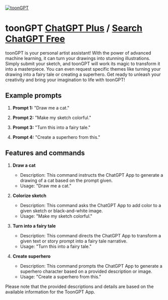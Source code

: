 
[![toonGPT](https://files.oaiusercontent.com/file-XzMOkQYeHt16UOcO9yg4RF0c?se=2123-10-16T23%3A41%3A34Z&sp=r&sv=2021-08-06&sr=b&rscc=max-age%3D31536000%2C%20immutable&rscd=attachment%3B%20filename%3DDALL%25C2%25B7E%25202023-11-09%252023.39.15%2520-%2520An%2520illustration%2520of%2520a%2520child%2527s%2520drawing%2520of%2520a%2520helicopter.%2520The%2520helicopter%2520has%2520a%2520main%2520rotor%2520and%2520a%2520tail%2520rotor%252C%2520a%2520cockpit%2520with%2520two%2520stick%2520figure%2520pilots.%2520The%2520dr.png&sig=KuUor0aI0xRLxccc4duup4%2BJtRdSGVT/xjAwsdyBRTk%3D)](https://chat.openai.com/g/g-Jsefk8PeL-toongpt)

# toonGPT [ChatGPT Plus](https://chat.openai.com/g/g-Jsefk8PeL-toongpt) / [Search ChatGPT Free](https://gptcall.net/index.html#/?search=toonGPT)

toonGPT is your personal artist assistant! With the power of advanced machine learning, it can turn your drawings into stunning illustrations. Simply submit your sketch, and toonGPT will work its magic to transform it into a masterpiece. You can even request specific themes like turning your drawing into a fairy tale or creating a superhero. Get ready to unleash your creativity and bring your imagination to life with toonGPT!

## Example prompts

1. **Prompt 1:** "Draw me a cat."

2. **Prompt 2:** "Make my sketch colorful."

3. **Prompt 3:** "Turn this into a fairy tale."

4. **Prompt 4:** "Create a superhero from this."

## Features and commands

1. **Draw a cat**
    - Description: This command instructs the ChatGPT App to generate a drawing of a cat based on the prompt given.
    - Usage: "Draw me a cat."

2. **Colorize sketch**
    - Description: This command asks the ChatGPT App to add color to a given sketch or black-and-white image.
    - Usage: "Make my sketch colorful."

3. **Turn into a fairy tale**
    - Description: This command directs the ChatGPT App to transform a given text or story prompt into a fairy tale narrative.
    - Usage: "Turn this into a fairy tale."

4. **Create superhero**
    - Description: This command prompts the ChatGPT App to generate a superhero character based on a provided description or image.
    - Usage: "Create a superhero from this."

Please note that the provided descriptions and details are based on the available information for the ToonGPT App.



